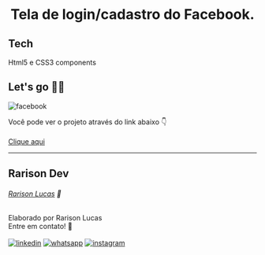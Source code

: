 <h1 align="center" dir="auto">
Tela de login/cadastro do Facebook.
</h1>

## Tech
Html5 e CSS3 components

## Let's go 👨‍💻
![facebook](https://user-images.githubusercontent.com/83453859/180657150-093d822a-d343-44ec-a268-23a3db9b551a.JPG)

Você pode ver o projeto através do link abaixo 👇 <br><br>
[Clique aqui](https://rarisondev.github.io/Tela-de-login-Facebook)

---

## Rarison Dev

###### [Rarison Lucas](https://www.linkedin.com/in/rarisonlucas/) 🚀
Elaborado por Rarison Lucas <br>
Entre em contato! 👋 <br>
<br>
[![linkedin]( https://img.shields.io/badge/LinkedIn-0077B5?style=for-the-badge&logo=linkedin&logoColor=white)](https://www.linkedin.com/in/rarisonlucas/) [![whatsapp](https://img.shields.io/badge/WhatsApp-25D366?style=for-the-badge&logo=whatsapp&logoColor=white)](https://api.whatsapp.com/send?phone=5585981038201&text=Oi%2Cvim%20do%20GitHub!.) [![instagram](https://img.shields.io/badge/Instagram-E4405F?style=for-the-badge&logo=instagram&logoColor=white)](https://instagram.com/rarisonlucax)

